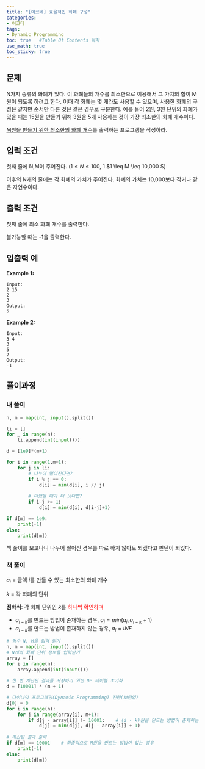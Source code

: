 ```yaml
---
title: "[이코테] 효율적인 화폐 구성"
categories: 
- 이코테
tags:
- Dynamic Programming
toc: true   #Table Of Contents 목차 
use_math: true
toc_sticky: true
---
```


## 문제

N가지 종류의 화폐가 있다. 이 화폐들의 개수를 최소한으로 이용해서 그 가치의 합이 M원이 되도록 하려고 한다. 이때 각 화폐는 몇 개라도 사용할 수 있으며, 사용한 화폐의 구성은 같지만 순서만 다른 것은 같은 경우로 구분한다. 예를 들어 2원, 3원 단위의 화폐가 있을 때는 15원을 만들기 위해 3원을 5개 사용하는 것이 가장 최소한의 화폐 개수이다.

<u>M원을 만들기 위한 최소한의 화폐 개수</u>를 출력하는 프로그램을 작성하라.

## 입력 조건

첫째 줄에 N,M이 주어진다. ($1 \leq N \leq 100$, 1 $1 \leq M \leq 10,000 $)

이후의 N개의 줄에는 각 화폐의 가치가 주어진다. 화폐의 가치는 10,000보다 작거나 같은 자연수이다.

## 출력 조건

첫째 줄에 최소 화폐 개수를 출력한다.

불가능할 때는 -1을 출력한다.

## 입출력 예

**Example 1:**

```
Input: 
2 15
2
3
Output: 
5
```

**Example 2:**

```
Input:
3 4
3
5
7
Output:
-1
```

## 풀이과정

### 내 풀이

```python
n, m = map(int, input().split())

li = []
for _ in range(n):
	li.append(int(input()))

d = [1e9]*(m+1)

for i in range(1,m+1):
    for j in li:
        # 나누어 떨이진다면?
        if i % j == 0:
            d[i] = min(d[i], i // j)
            
        # 더했을 때가 더 낫다면?
        if i-j >= 1:
            d[i] = min(d[i], d[i-j]+1)

if d[m] == 1e9:
    print(-1)
else:
    print(d[m])
```

책 풀이를 보고나니 나누어 떨어진 경우를 따로 하지 않아도 되겠다고 판단이 되었다.

### 책 풀이

$a_i$ = 금액 $i$를 만들 수 있는 최소한의 화폐 개수

$k$ = 각 화폐의 단위

**점화식**: 각 화폐 단위인 $k$를 <span style="color:red">하나씩 확인하며</span>

- $a_{i-k}$를 만드는 방법이 존재하는 경우, $a_{i} = min(a_i,a_{i-k}+1)$
- $a_{i-k}$를 만드는 방법이 존재하지 않는 경우, $a_i = INF$

```python
# 정수 N, M을 입력 받기
n, m = map(int, input().split())
# N개의 화폐 단위 정보를 입력받기
array = []
for i in range(n):
    array.append(int(input()))
    
# 한 번 계산된 결과를 저장하기 위한 DP 테이블 초기화
d = [10001] * (m + 1)

# 다이나믹 프로그래밍(Dynamic Programming) 진행(보텀업)
d[0] = 0
for i in range(n):
    for j in range(array[i], m+1):
        if d[j - array[i]] != 10001:	# (i - k)원을 만드는 방법이 존재하는 경우
            d[j] = min(d[j], d[j - array[i]] + 1)
            
# 계산된 결과 출력
if d[m] == 10001	# 최종적으로 M원을 만드는 방법이 없는 경우
	print(-1)
else:
    print(d[m])
```

